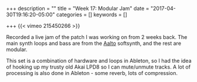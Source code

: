 +++
description = ""
title = "Week 17: Modular Jam"
date = "2017-04-30T19:16:20-05:00"
categories = []
keywords = []

+++
{{< vimeo 215450266 >}}

Recorded a live jam of the patch I was working on from 2 weeks back. The main synth loops and bass are from the [Aalto](http://madronalabs.com/products/aalto) softsynth, and the rest are modular.

This set is a combination of hardware and loops in Ableton, so I had the idea of hooking up my trusty old Akai LPD8 so I can mute/unmute tracks. A lot of processing is also done in Ableton - some reverb, lots of compression.
